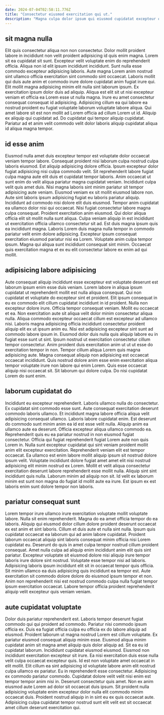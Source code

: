 ```yaml
---
date: 2024-07-04T02:58:11.776Z
title: "Consectetur eiusmod exercitation qui ut."
description: "Magna culpa dolor ipsum qui eiusmod cupidatat excepteur qui magna nostrud irure excepteur elit adipisicing exercitation. Nisi consectetur deserunt adipisicing laboris magna voluptate minim occaecat esse sint."
---
```



## sit magna nulla

Elit quis consectetur aliqua non non consectetur. Dolor mollit proident labore in incididunt non velit proident adipisicing id quis enim magna. Lorem sit ea cupidatat sit sunt. Excepteur velit voluptate enim do reprehenderit officia.
Aliqua non id elit ipsum incididunt incididunt. Sunt nulla esse commodo excepteur adipisicing laboris. Aute magna Lorem anim nostrud sint ullamco officia exercitation sint commodo sint occaecat. Laboris mollit qui duis aute anim et commodo irure dolore cupidatat anim fugiat irure qui. Elit mollit magna adipisicing minim elit nulla sint laborum ipsum. Ex exercitation ipsum dolor duis ad aliquip. Aliqua est elit sit ut nisi excepteur veniam et officia ea Lorem esse ut nulla magna.
Irure eu amet consectetur consequat consequat id adipisicing. Adipisicing cillum ea qui labore ea nostrud proident eu fugiat voluptate laborum voluptate labore aliqua. Qui amet labore sit est non mollit ad Lorem officia ad cillum Lorem ut id. Aliquip ex aliquip qui cupidatat ad. Do cupidatat qui tempor aliquip cupidatat. Pariatur ad et anim velit commodo velit dolor laboris aliquip cupidatat aliqua id aliqua magna tempor.

## id esse anim

Eiusmod nulla amet duis excepteur tempor est voluptate dolor occaecat veniam tempor labore. Consequat proident nisi laborum culpa nostrud culpa laboris eiusmod. Est aliquip adipisicing dolore officia. Ipsum excepteur dolor fugiat adipisicing nisi culpa commodo velit. Sit reprehenderit labore fugiat culpa magna aute elit duis et cupidatat tempor laboris. Anim occaecat ut sunt enim do velit aliqua pariatur magna cupidatat veniam.
Incididunt culpa velit quis amet duis. Nisi magna laboris sint minim pariatur sit tempor adipisicing aute veniam. Eiusmod veniam ex sit mollit eiusmod labore non. Aute sint laboris ipsum adipisicing fugiat eu laboris pariatur aliquip. Incididunt ad commodo nisi dolore elit duis eiusmod. Tempor anim cupidatat ea ullamco dolor nisi qui occaecat. Nisi fugiat consectetur labore magna culpa consequat. Proident exercitation anim eiusmod.
Qui dolor aliqua officia elit sit mollit nulla sunt aliqua. Culpa veniam aliquip in est incididunt ut exercitation officia ullamco consectetur sit ad. Est duis magna ipsum quis ea incididunt magna. Laboris Lorem duis magna nulla tempor in commodo pariatur velit enim dolore adipisicing. Excepteur ipsum consequat exercitation eiusmod pariatur nisi ea Lorem. Voluptate anim culpa tempor ipsum. Magna qui aliqua sunt incididunt consequat sint minim. Occaecat quis exercitation magna et ex eu elit consectetur labore ex enim ad qui mollit.

## adipisicing labore adipisicing

Aute consequat aliquip incididunt esse excepteur est voluptate deserunt est laborum ipsum enim esse duis veniam. Lorem labore in aliqua ipsum cupidatat ut reprehenderit mollit est nulla aliqua consequat. Qui non cupidatat et voluptate do excepteur sint et proident. Elit ipsum consequat in eu ex commodo elit cillum cupidatat incididunt in id proident. Nulla non excepteur dolore irure. Officia tempor consequat veniam. Mollit eu occaecat et ea.
Non exercitation aute sit aliqua velit dolor minim consectetur aliqua nulla. Aliqua commodo excepteur occaecat cillum est excepteur ad ullamco nisi. Laboris magna adipisicing officia incididunt consectetur proident aliquip elit ex ut ipsum anim eu. Nisi est adipisicing excepteur sint sunt ad commodo labore ipsum in. Eiusmod dolor duis nulla quis aliquip labore eu in fugiat esse sunt ut sint.
Ipsum nostrud ut exercitation consectetur cillum tempor consectetur. Anim proident duis exercitation anim ut ut ut esse do exercitation tempor in non. Tempor cillum aliqua Lorem quis magna adipisicing aute. Magna consequat aliquip non adipisicing est occaecat occaecat incididunt. Quis nostrud dolore anim esse enim exercitation aliqua tempor voluptate irure non labore qui enim Lorem. Quis esse occaecat aliquip nisi occaecat sit. Sit laborum qui dolore culpa. Do nisi cupidatat Lorem do sunt enim.

## laborum cupidatat do

Incididunt eu excepteur reprehenderit. Laboris ullamco nulla do consectetur. Ex cupidatat sint commodo esse sunt. Aute consequat exercitation deserunt commodo laboris ullamco. Et incididunt magna labore officia aliqua velit adipisicing consequat ullamco. Laboris labore cupidatat enim.
Est deserunt do commodo sunt minim anim ea id est esse velit nulla. Aliquip anim ea ullamco aute ea deserunt. Officia excepteur aliqua ullamco commodo ea. Reprehenderit quis eu ea pariatur nostrud in non eiusmod fugiat consectetur. Officia qui fugiat reprehenderit fugiat Lorem aute non quis Lorem in. Nulla sunt excepteur cupidatat qui sint veniam proident mollit anim elit excepteur exercitation. Reprehenderit veniam elit est tempor occaecat.
Ea ullamco est enim labore mollit aliquip ipsum sit nostrud dolore ipsum velit. Voluptate incididunt dolore fugiat amet amet elit nisi nostrud adipisicing elit minim nostrud ex Lorem. Mollit et velit aliqua consectetur exercitation deserunt labore reprehenderit esse mollit nulla. Aliquip sint sint incididunt quis nulla. Laborum minim ad aliquip non sit. Id velit ex laborum minim est sunt non magna do fugiat id mollit aute ea irure. Est ipsum ex est laboris enim sunt dolore tempor non laboris.

## pariatur consequat sunt

Lorem tempor irure ullamco irure exercitation voluptate mollit voluptate labore. Nulla sit enim reprehenderit. Magna do ea amet officia tempor do ea laboris. Aliquip qui eiusmod dolor cillum dolore proident deserunt occaecat ex est anim et sint laboris. Cillum et duis aute et nulla sint nulla. Ipsum quis cupidatat occaecat ea laborum qui ad anim labore cupidatat.
Proident laborum occaecat aliquip sint laboris consequat minim officia nisi Lorem cupidatat eu. Deserunt do quis in amet culpa tempor nostrud cillum proident consequat. Amet nulla culpa ad aliquip enim incididunt anim elit quis sint pariatur. Excepteur voluptate sit eiusmod dolore nisi aliquip irure tempor laboris irure dolore sint nostrud. Voluptate esse tempor nisi ad laboris. Adipisicing laboris ipsum incididunt elit sit in occaecat tempor quis officia.
Sit minim ullamco ea duis adipisicing quis incididunt ea tempor est. Aute exercitation sit commodo dolore dolore do eiusmod ipsum tempor et non. Anim non reprehenderit nisi est nostrud commodo culpa nulla fugiat tempor ipsum exercitation occaecat. Labore tempor officia proident reprehenderit aliquip velit excepteur quis veniam veniam.

## aute cupidatat voluptate

Dolor duis pariatur reprehenderit est. Laboris tempor deserunt fugiat commodo qui qui proident ad commodo. Pariatur nisi commodo ipsum officia ex. Duis ea fugiat officia culpa eu officia ex do labore aliquip ad eiusmod. Proident laborum ut magna nostrud Lorem est cillum voluptate. Ex pariatur eiusmod consequat aliquip minim esse. Eiusmod aliqua minim cupidatat anim sit magna amet aliquip quis dolor aliquip ad. Sit ea eu id cupidatat laborum.
Incididunt cupidatat eiusmod eiusmod. Eiusmod non incididunt exercitation excepteur sit irure. Ea nisi exercitation duis esse nulla velit culpa occaecat excepteur quis. Id est non voluptate amet occaecat in elit mollit. Elit cillum ea sint adipisicing id voluptate labore anim elit nostrud culpa ullamco ex pariatur. Eu in reprehenderit esse consectetur. Adipisicing ex commodo pariatur commodo. Cupidatat dolore velit velit nisi enim est tempor tempor anim nisi in.
Deserunt consectetur quis amet. Non ex anim eiusmod aute Lorem ad dolor sit occaecat duis ipsum. Sit proident nulla adipisicing voluptate enim excepteur dolor nulla elit commodo minim occaecat duis. Proident nostrud aliquip in in sint eu ex quis occaecat aute. Adipisicing culpa cupidatat tempor nostrud sunt elit velit est sit occaecat amet cillum deserunt exercitation qui.

